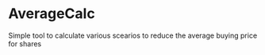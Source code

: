 # AverageCalc
Simple tool to calculate various scearios to reduce the average buying price for shares
